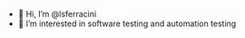 - 👋 Hi, I’m @lsferracini
- 👀 I’m interested in software testing and automation testing


<!---
lsferracini/lsferracini is a ✨ special ✨ repository because its `README.md` (this file) appears on your GitHub profile.
You can click the Preview link to take a look at your changes.
--->
